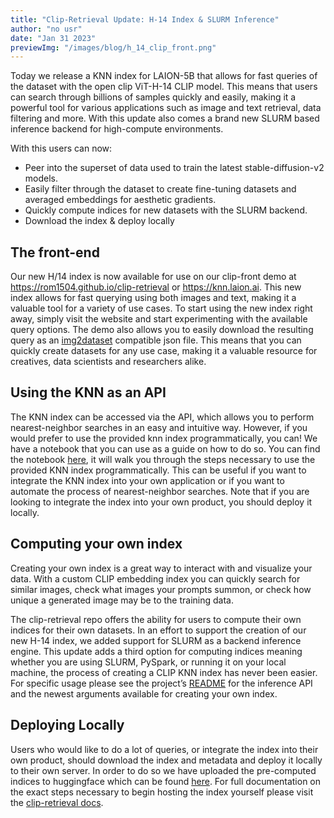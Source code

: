 ```yaml
---
title: "Clip-Retrieval Update: H-14 Index & SLURM Inference"
author: "no usr"
date: "Jan 31 2023"
previewImg: "/images/blog/h_14_clip_front.png"
---
```


Today we release a KNN index for LAION-5B that allows for fast queries of the dataset with the open clip ViT-H-14 CLIP model. This means that users can search through billions of samples quickly and easily, making it a powerful tool for various applications such as image and text retrieval, data filtering and more. With this update also comes a brand new SLURM based inference backend for high-compute environments.

With this users can now:
  - Peer into the superset of data used to train the latest stable-diffusion-v2 models.
  - Easily filter through the dataset to create fine-tuning datasets and averaged embeddings for aesthetic gradients.
  - Quickly compute indices for new datasets with the SLURM backend.
  - Download the index & deploy locally

## The front-end

Our new H/14 index is now available for use on our clip-front demo at https://rom1504.github.io/clip-retrieval or https://knn.laion.ai. 
This new index allows for fast querying using both images and text, making it a valuable tool for a variety of use cases.
To start using the new index right away, simply visit the website and start experimenting with the available query options. 
The demo also allows you to easily download the resulting query as an [img2dataset](https://github.com/rom1504/img2dataset) compatible json file. 
This means that you can quickly create datasets for any use case, making it a valuable resource for creatives, data scientists and researchers alike.

## Using the KNN as an API

The KNN index can be accessed via the API, which allows you to perform nearest-neighbor searches in an easy and intuitive way. 
However, if you would prefer to use the provided knn index programmatically, you can! 
We have a notebook that you can use as a guide on how to do so. You can find the notebook [here](https://colab.research.google.com/github/rom1504/clip-retrieval/blob/master/notebook/clip-retrieval-getting-started.ipynb), it will walk you through the steps necessary to use the provided KNN index programmatically. 
This can be useful if you want to integrate the KNN index into your own application or if you want to automate the process of nearest-neighbor searches. 
Note that if you are looking to integrate the index into your own product, you should deploy it locally.

## Computing your own index

Creating your own index is a great way to interact with and visualize your data. 
With a custom CLIP embedding index you can quickly search for similar images, check what images your prompts summon, or check how unique a generated image may be to the training data.

The clip-retrieval repo offers the ability for users to compute their own indices for their own datasets. 
In an effort to support the creation of our new H-14 index, we added support for SLURM as a backend inference engine. 
This update adds a third option for computing indices meaning whether you are using SLURM, PySpark, or running it on your local machine, the process of creating a CLIP KNN index has never been easier. 
For specific usage please see the project’s [README](https://github.com/rom1504/clip-retrieval#clip-inference) for the inference API and the newest arguments available for creating your own index.

## Deploying Locally

Users who would like to do a lot of queries, or integrate the index into their own product, should download the index and metadata and deploy it locally to their own server. 
In order to do so we have uploaded the pre-computed indices to huggingface which can be found [here](https://huggingface.co/datasets/laion/laion5b-h14-index). 
For full documentation on the exact steps necessary to begin hosting the index yourself please visit the [clip-retrieval docs](https://github.com/rom1504/clip-retrieval/blob/main/docs/laion5B_h14_back.md).
